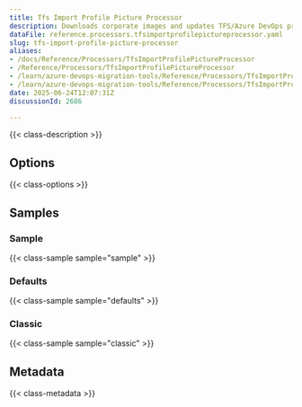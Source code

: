 ```yaml
---
title: Tfs Import Profile Picture Processor
description: Downloads corporate images and updates TFS/Azure DevOps profiles
dataFile: reference.processors.tfsimportprofilepictureprocessor.yaml
slug: tfs-import-profile-picture-processor
aliases:
- /docs/Reference/Processors/TfsImportProfilePictureProcessor
- /Reference/Processors/TfsImportProfilePictureProcessor
- /learn/azure-devops-migration-tools/Reference/Processors/TfsImportProfilePictureProcessor
- /learn/azure-devops-migration-tools/Reference/Processors/TfsImportProfilePictureProcessor/index.md
date: 2025-06-24T12:07:31Z
discussionId: 2686

---
```

{{< class-description >}}

## Options

{{< class-options >}}

## Samples

### Sample

{{< class-sample sample="sample" >}}

### Defaults

{{< class-sample sample="defaults" >}}

### Classic

{{< class-sample sample="classic" >}}

## Metadata

{{< class-metadata >}}
